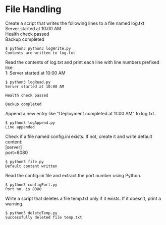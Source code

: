 # File Handling

Create a script that writes the following lines to a file named log.txt<br>
Server started at 10:00 AM<br>
Health check passed<br>
Backup completed<br>

    $ python3 python3 logWrite.py
    Contents are written to log.txt

Read the contents of log.txt and print each line with line numbers prefixed like:<br>
1: Server started at 10:00 AM

    $ python3 logRead.py
    Server started at 10:00 AM

    Health check passed
    
    Backup completed

Append a new entry like "Deployment completed at 11:00 AM" to log.txt.

    $ python3 logAppend.py
    Line appended

Check if a file named config.ini exists. If not, create it and write default content:<br>
[server]<br>
port=8080<br>

    $ python3 file.py
    Default content written

Read the config.ini file and extract the port number using Python.

    $ python3 configPort.py
    Port no. is 8080

Write a script that deletes a file temp.txt only if it exists. If it doesn’t, print a warning.

    $ python3 deleteTemp.py
    Successfully deleted file temp.txt
